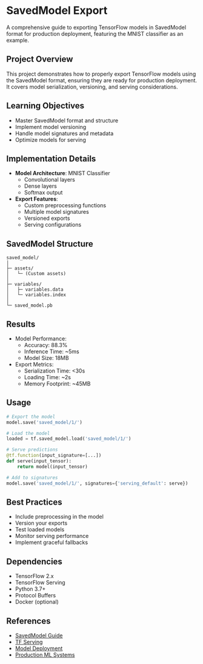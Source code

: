 # SavedModel Export

A comprehensive guide to exporting TensorFlow models in SavedModel format for production deployment, featuring the MNIST classifier as an example.

## Project Overview
This project demonstrates how to properly export TensorFlow models using the SavedModel format, ensuring they are ready for production deployment. It covers model serialization, versioning, and serving considerations.

## Learning Objectives
- Master SavedModel format and structure
- Implement model versioning
- Handle model signatures and metadata
- Optimize models for serving

## Implementation Details
- **Model Architecture**: MNIST Classifier
  - Convolutional layers
  - Dense layers
  - Softmax output
- **Export Features**:
  - Custom preprocessing functions
  - Multiple model signatures
  - Versioned exports
  - Serving configurations

## SavedModel Structure
```
saved_model/
│
├─ assets/
│   └─ (Custom assets)
│
├─ variables/
│   ├─ variables.data
│   └─ variables.index
│
└─ saved_model.pb
```

## Results
- Model Performance:
  - Accuracy: 88.3%
  - Inference Time: ~5ms
  - Model Size: 18MB
- Export Metrics:
  - Serialization Time: <30s
  - Loading Time: ~2s
  - Memory Footprint: ~45MB

## Usage
```python
# Export the model
model.save('saved_model/1/')

# Load the model
loaded = tf.saved_model.load('saved_model/1/')

# Serve predictions
@tf.function(input_signature=[...])
def serve(input_tensor):
    return model(input_tensor)

# Add to signatures
model.save('saved_model/1/', signatures={'serving_default': serve})
```

## Best Practices
- Include preprocessing in the model
- Version your exports
- Test loaded models
- Monitor serving performance
- Implement graceful fallbacks

## Dependencies
- TensorFlow 2.x
- TensorFlow Serving
- Python 3.7+
- Protocol Buffers
- Docker (optional)

## References
- [SavedModel Guide](https://www.tensorflow.org/guide/saved_model)
- [TF Serving](https://www.tensorflow.org/tfx/guide/serving)
- [Model Deployment](https://www.tensorflow.org/guide/keras/save_and_serialize)
- [Production ML Systems](https://developers.google.com/machine-learning/crash-course/production-ml-systems) 